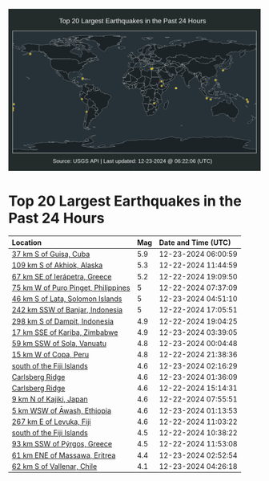 ![Map](./map.png)

# Top 20 Largest Earthquakes in the Past 24 Hours

| Location | Mag | Date and Time (UTC) |
|:---|:---|:---|
| [37 km S of Guisa, Cuba](https://earthquake.usgs.gov/earthquakes/eventpage/us7000p0uj) | 5.9 | 12-23-2024 06:00:59 |
| [109 km S of Akhiok, Alaska](https://earthquake.usgs.gov/earthquakes/eventpage/ak024gelo7o8) | 5.3 | 12-22-2024 11:44:59 |
| [67 km SE of Ierápetra, Greece](https://earthquake.usgs.gov/earthquakes/eventpage/us7000p0s7) | 5.2 | 12-22-2024 19:09:50 |
| [75 km W of Puro Pinget, Philippines](https://earthquake.usgs.gov/earthquakes/eventpage/us7000p0pp) | 5 | 12-22-2024 07:37:09 |
| [46 km S of Lata, Solomon Islands](https://earthquake.usgs.gov/earthquakes/eventpage/us7000p0ub) | 5 | 12-23-2024 04:51:10 |
| [242 km SSW of Banjar, Indonesia](https://earthquake.usgs.gov/earthquakes/eventpage/us7000p0rv) | 5 | 12-22-2024 17:05:51 |
| [298 km S of Dampit, Indonesia](https://earthquake.usgs.gov/earthquakes/eventpage/us7000p0s6) | 4.9 | 12-22-2024 19:04:25 |
| [17 km SSE of Kariba, Zimbabwe](https://earthquake.usgs.gov/earthquakes/eventpage/us7000p0u1) | 4.9 | 12-23-2024 03:39:05 |
| [59 km SSW of Sola, Vanuatu](https://earthquake.usgs.gov/earthquakes/eventpage/us7000p0td) | 4.8 | 12-23-2024 00:04:48 |
| [15 km W of Copa, Peru](https://earthquake.usgs.gov/earthquakes/eventpage/us7000p0sy) | 4.8 | 12-22-2024 21:38:36 |
| [south of the Fiji Islands](https://earthquake.usgs.gov/earthquakes/eventpage/us7000p0tu) | 4.6 | 12-23-2024 02:16:29 |
| [Carlsberg Ridge](https://earthquake.usgs.gov/earthquakes/eventpage/us7000p0tr) | 4.6 | 12-23-2024 01:36:09 |
| [Carlsberg Ridge](https://earthquake.usgs.gov/earthquakes/eventpage/us7000p0rq) | 4.6 | 12-22-2024 15:14:31 |
| [9 km N of Kajiki, Japan](https://earthquake.usgs.gov/earthquakes/eventpage/us7000p0ps) | 4.6 | 12-22-2024 07:55:51 |
| [5 km WSW of Āwash, Ethiopia](https://earthquake.usgs.gov/earthquakes/eventpage/us7000p0tm) | 4.6 | 12-23-2024 01:13:53 |
| [267 km E of Levuka, Fiji](https://earthquake.usgs.gov/earthquakes/eventpage/us7000p0qg) | 4.6 | 12-22-2024 11:03:22 |
| [south of the Fiji Islands](https://earthquake.usgs.gov/earthquakes/eventpage/us7000p0qf) | 4.5 | 12-22-2024 10:38:22 |
| [93 km SSW of Pýrgos, Greece](https://earthquake.usgs.gov/earthquakes/eventpage/us7000p0qx) | 4.5 | 12-22-2024 11:53:08 |
| [61 km ENE of Massawa, Eritrea](https://earthquake.usgs.gov/earthquakes/eventpage/us7000p0ty) | 4.4 | 12-23-2024 02:52:54 |
| [62 km S of Vallenar, Chile](https://earthquake.usgs.gov/earthquakes/eventpage/us7000p0u8) | 4.1 | 12-23-2024 04:26:18 |
